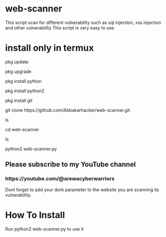 # web-scanner
This script scan for different vulnerability such as sql injection, xss injection and other vulnerability This script is very easy to use.

<h1>install only in termux</h1> 

<p>pkg update </p>

<p>pkg upgrade </p>

<p>pkg install python </p>

<p>pkg install python2 </p>

<p>pkg install git </p>

<p>git clone https://github.com/Abbakarhacker/web-scanner.git</p>

<p>ls</p>

<p>cd web-scanner </p>

<p>ls</p>

<p>python2 web-scanner.py</p>

<h2>Please subscribe to my YouTube channel </h2>

<h3>https://youtube.com/@arewacyberwarriors</h3>

Dont forget to add your dork parameter to the website you are scanning its vulnerability.

  

# How To Install

   Run python2 web-scanner.py to use it
